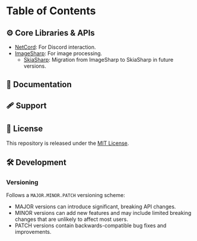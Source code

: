 

# Table of Contents

## ⚙️ Core Libraries & APIs

- [NetCord](https://github.com/NetCordDev/NetCord): For Discord interaction.
- [ImageSharp](https://github.com/SixLabors/ImageSharp): For image processing.
  - [SkiaSharp](https://github.com/mono/SkiaSharp): Migration from ImageSharp to SkiaSharp in future versions.

## 📄 Documentation

## 🩹 Support

## 📜 License

This repository is released under the [MIT License](LICENSE.md).

## 🛠️ Development

### Versioning

Follows a `MAJOR.MINOR.PATCH` versioning scheme:

- MAJOR versions can introduce significant, breaking API changes.
- MINOR versions can add new features and may include limited breaking changes that are unlikely to affect most users.
- PATCH versions contain backwards-compatible bug fixes and improvements.
